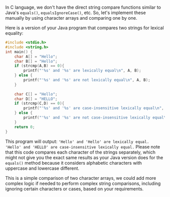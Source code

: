 In C language, we don't have the direct string compare functions similar to Java's `equals()`, `equalsIgnoreCase()`, etc. So, let's implement these manually by using character arrays and comparing one by one.

Here is a version of your Java program that compares two strings for lexical equality:

```c
#include <stdio.h>
#include <string.h>
int main() {
    char A[] = "Hello";
    char B[] = "Hello";
    if (strcmp(A,B) == 0){
        printf("'%s' and '%s' are lexically equal\n", A, B);
    } else {
        printf("'%s' and '%s' are not lexically equal\n", A, B);
    }
   
    char C[] = "Hello";
    char D[] = "HELLO"; 
    if (strcmp(C,D) == 0){
        printf("'%s' and '%s' are case-insensitive lexically equal\n", C, D);
    } else {
        printf("'%s' and '%s' are not case-insensitive lexically equal\n", C, D);
    } 
    return 0;
}
```
This program will output:
`'Hello' and 'Hello' are lexically equal.`
`'Hello' and 'HELLO' are case-insensitive lexically equal.`
Please note that this code compares each character of the strings separately, which might not give you the exact same results as your Java version does for the `equals()` method because it considers alphabetic characters with uppercase and lowercase different. 

This is a simple comparison of two character arrays, we could add more complex logic if needed to perform complex string comparisons, including ignoring certain characters or cases, based on your requirements.
